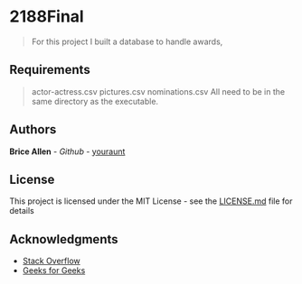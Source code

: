 # 2188Final

>For this project I built a database to handle awards,
## Requirements
>actor-actress.csv
>pictures.csv
>nominations.csv
>All need to be in the same directory as the executable.


## Authors

**Brice Allen** - *Github* - [youraunt](https://github.com/youraunt)

## License

This project is licensed under the MIT License - see the [LICENSE.md](LICENSE.md) file for details

## Acknowledgments
* [Stack Overflow](https://www.stackoverflow.com)
* [Geeks for Geeks](https://www.geeksforgeeks.org)
